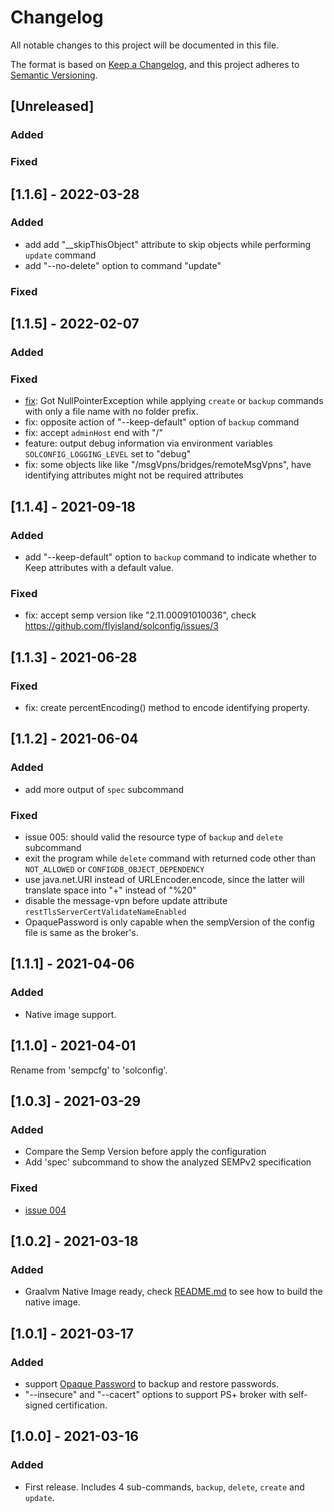 # Changelog
All notable changes to this project will be documented in this file.

The format is based on [Keep a Changelog](https://keepachangelog.com/en/1.0.0/),
and this project adheres to [Semantic Versioning](https://semver.org/spec/v2.0.0.html).

## [Unreleased]
### Added
### Fixed

## [1.1.6] - 2022-03-28
### Added
- add add "__skipThisObject" attribute to skip objects while performing `update` command
- add "--no-delete" option to command "update"
### Fixed

## [1.1.5] - 2022-02-07
### Added
### Fixed
- [fix](https://github.com/flyisland/solconfig/commit/37129cf04f4b2fbccf54a8510736c2b5a5ae291a): Got NullPointerException while applying `create` or `backup` commands with only a file name with no folder prefix.
- fix: opposite action of "--keep-default" option of `backup` command
- fix: accept `adminHost` end with "/"
- feature: output debug information via environment variables `SOLCONFIG_LOGGING_LEVEL` set to "debug"
- fix: some objects like like "/msgVpns/bridges/remoteMsgVpns", have identifying attributes might not be required attributes

## [1.1.4] - 2021-09-18
### Added
- add "--keep-default" option to `backup` command to indicate whether to Keep attributes with a default value.
### Fixed
- fix: accept semp version like "2.11.00091010036", check https://github.com/flyisland/solconfig/issues/3

## [1.1.3] - 2021-06-28
### Fixed
- fix: create percentEncoding() method to encode identifying property.

## [1.1.2] - 2021-06-04
### Added
- add more output of `spec` subcommand

### Fixed
- issue 005: should valid the resource type of `backup` and `delete` subcommand
- exit the program while `delete` command with returned code other than `NOT_ALLOWED` or `CONFIGDB_OBJECT_DEPENDENCY`
- use java.net.URI instead of URLEncoder.encode, since the latter will translate space into "+" instead of "%20"
- disable the message-vpn before update attribute `restTlsServerCertValidateNameEnabled`
- OpaquePassword is only capable when the sempVersion of the config file is same as the broker's.

## [1.1.1] - 2021-04-06
### Added
- Native image support.

## [1.1.0] - 2021-04-01

Rename from 'sempcfg' to 'solconfig'.

## [1.0.3] - 2021-03-29
### Added
- Compare the Semp Version before apply the configuration
- Add 'spec' subcommand to show the analyzed SEMPv2 specification
  
### Fixed
- [issue 004](issues/x%20004%20%23bug,%20should%20make%20sure%20the%20%22Requires%22%20attributes%20are%20present.md)


## [1.0.2] - 2021-03-18
### Added
- Graalvm Native Image ready, check [README.md](README.md) to see how to build the native image.

## [1.0.1] - 2021-03-17
### Added
- support [Opaque Password](https://docs.solace.com/API-Developer-Online-Ref-Documentation/swagger-ui/config/index.html) to backup and restore passwords.
- "--insecure" and "--cacert" options to support PS+ broker with self-signed certification.

## [1.0.0] - 2021-03-16
### Added
- First release. Includes 4 sub-commands, `backup`, `delete`, `create` and `update`.
